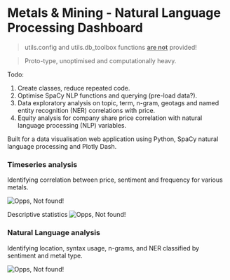 # Metals & Mining - Natural Language Processing Dashboard

> utils.config and utils.db_toolbox functions <b><u>are not</u></b> provided!

> Proto-type, unoptimised and computationally heavy.

Todo:
 1. Create classes, reduce repeated code.
 2. Optimise SpaCy NLP functions and querying (pre-load data?).
 3. Data exploratory analysis on topic, term, n-gram, geotags and named entity recognition (NER) correlations with price.
 4. Equity analysis for company share price correlation with natural language processing (NLP) variables.

Built for a data visualisation web application using Python, SpaCy natural language processing and Plotly Dash.

### Timeseries analysis

Identifying correlation between price, sentiment and frequency for various metals.

![Opps, Not found!](https://github.com/frederickvandenberg/nlp-dashboard/blob/main/images/nlp_dashboard_timeseries.png)

Descriptive statistics
![Opps, Not found!](https://github.com/frederickvandenberg/nlp-dashboard/blob/main/images/nlp_dashboard_timeseries2.png)


### Natural Language analysis

Identifying location, syntax usage, n-grams, and NER classified by sentiment and metal type.

![Opps, Not found!](https://github.com/frederickvandenberg/nlp-dashboard/main/blob/images/nlp_dashboard.png)


